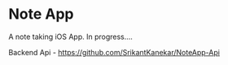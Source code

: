 # Note App

A note taking iOS App. In progress....

Backend Api - https://github.com/SrikantKanekar/NoteApp-Api
